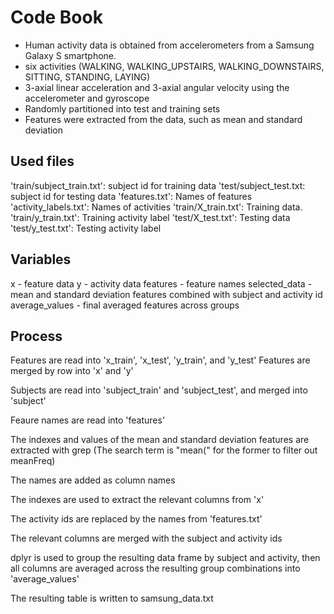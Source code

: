 # Code Book

* Human activity data is obtained from accelerometers from a Samsung Galaxy S smartphone.
* six activities (WALKING, WALKING_UPSTAIRS, WALKING_DOWNSTAIRS, SITTING, STANDING, LAYING) 
* 3-axial linear acceleration and 3-axial angular velocity using the accelerometer and gyroscope 
* Randomly partitioned into test and training sets
* Features were extracted from the data, such as mean and standard deviation

## Used files

'train/subject_train.txt': subject id for training data
'test/subject_test.txt:  subject id for testing data
'features.txt': Names of features
'activity_labels.txt': Names of activities 
'train/X_train.txt': Training data.
'train/y_train.txt': Training activity label
'test/X_test.txt': Testing data
'test/y_test.txt': Testing activity label

## Variables

x - feature data
y - activity data
features - feature names
selected_data - mean and standard deviation features combined with subject and activity id
average_values - final averaged features across groups

## Process

Features are read into 'x_train', 'x_test', 'y_train', and 'y_test'
Features are merged by row into 'x' and 'y'

Subjects are read into 'subject_train' and 'subject_test', and merged into 'subject'

Feaure names are read into 'features'

The indexes and values of the mean and standard deviation features are extracted with grep
(The search term is "mean(" for the former to filter out meanFreq)

The names are added as column names

The indexes are used to extract the relevant columns from 'x'

The activity ids are replaced by the names from 'features.txt'

The relevant columns are merged with the subject and activity ids

dplyr is used to group the resulting data frame by subject and activity, then all columns are averaged across the resulting group combinations into 'average_values'

The resulting table is written to samsung_data.txt
